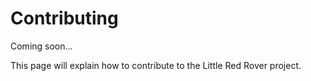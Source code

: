 # Contributing 

Coming soon...

This page will explain how to contribute to the Little Red Rover project.
